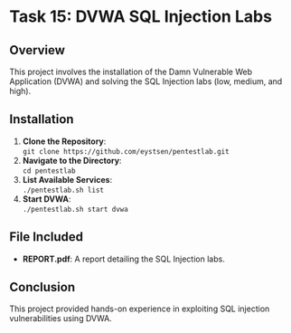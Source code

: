 # Task 15: DVWA SQL Injection Labs

## Overview
This project involves the installation of the Damn Vulnerable Web Application (DVWA) and solving the SQL Injection labs (low, medium, and high).

## Installation
1. **Clone the Repository**:  
   `git clone https://github.com/eystsen/pentestlab.git`
2. **Navigate to the Directory**:  
   `cd pentestlab`
3. **List Available Services**:  
   `./pentestlab.sh list`
4. **Start DVWA**:  
   `./pentestlab.sh start dvwa`

## File Included
- **REPORT.pdf**: A report detailing the SQL Injection labs.

## Conclusion
This project provided hands-on experience in exploiting SQL injection vulnerabilities using DVWA.
